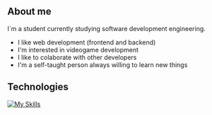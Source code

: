 ## About me


I´m a student currently studying software development engineering.

- I like web development (frontend and backend)
- I'm interested in videogame development
- I like to colaborate with other developers
- I'm a self-taught person always willing to learn new things

## Technologies

[![My Skills](https://skillicons.dev/icons?i=js,ts,html,css,nodejs,react,nextjs,express,mysql,mongo,bootstrap,tailwind,java,spring,prisma)](https://skillicons.dev)


